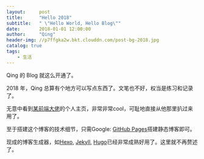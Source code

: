 ```yaml
---
layout:     post
title:      "Hello 2018"
subtitle:   " \"Hello World, Hello Blog\""
date:       2018-01-01 12:00:00
author:     "Qing"
header-img: //p7ffgka2w.bkt.clouddn.com/post-bg-2018.jpg
catalog: true
tags:
    - 生活
---
```



Qing 的 Blog 就这么开通了。

2018 年，Qing 总算有个地方可以写点东西了。文笔也不好，权当是练习和记录了。

无意中看到[某前端大佬](http://huangxuan.me/)的个人主页，非常非常cool，可耻地直接从他那里扒过来用了。

至于搭建这个博客的技术细节，只需Google: [GitHub Pages](https://pages.github.com/)搭建静态博客即可。

现成的博客生成器，如[Hexo](https://hexo.io/), [Jekyll](https://jekyllrb.com/), [Hugo](http://www.gohugo.org/)已经非常成熟好用了。这里就不再赘述了。
